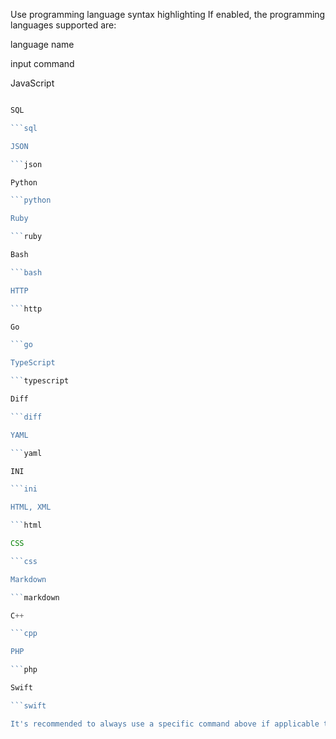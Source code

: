 Use programming language syntax highlighting
If enabled, the programming languages supported are:

language name

input command

JavaScript

````javascript

SQL

```sql

JSON

```json

Python

```python

Ruby

```ruby

Bash

```bash

HTTP

```http

Go

```go

TypeScript

```typescript

Diff

```diff

YAML

```yaml

INI

```ini

HTML, XML

```html

CSS

```css

Markdown

```markdown

C++

```cpp

PHP

```php

Swift

```swift

It's recommended to always use a specific command above if applicable to the language that you are using. There will always be a corresponding language input rule as new languages are added.
````
